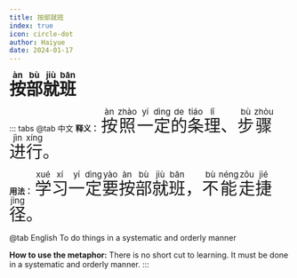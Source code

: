 ```yaml
---
title: 按部就班
index: true
icon: circle-dot
author: Haiyue
date: 2024-01-17
---
```

<script setup lang="js">
import PinYin from "@PinYin";
</script>

<PinYin/>

<span style="font-size:30px;font-weight:bold;"><ruby>按<rt>àn</rt></ruby><ruby>部<rt>bù</rt></ruby><ruby>就<rt>jiù</rt></ruby><ruby>班<rt>bān</rt></ruby></span>


::: tabs 
@tab 中文
**释义：** <span style="font-size:30px"><ruby>按<rt>àn</rt></ruby><ruby>照<rt>zhào</rt></ruby><ruby>一<rt>yí</rt></ruby><ruby>定<rt>dìng</rt></ruby><ruby>的<rt>de</rt></ruby><ruby>条<rt>tiáo</rt></ruby><ruby>理<rt>lǐ</rt></ruby>、<ruby>步<rt>bù</rt></ruby><ruby>骤<rt>zhòu</rt></ruby><ruby>进<rt>jìn</rt></ruby><ruby>行<rt>xíng</rt></ruby>。</span>

**用法：** <span style="font-size:30px"><ruby>学<rt>xué</rt></ruby><ruby>习<rt>xí</rt></ruby><ruby>一<rt>yí</rt></ruby><ruby>定<rt>dìng</rt></ruby><ruby>要<rt>yào</rt></ruby><ruby>按<rt>àn</rt></ruby><ruby>部<rt>bù</rt></ruby><ruby>就<rt>jiù</rt></ruby><ruby>班<rt>bān</rt></ruby>， <ruby>不<rt>bù</rt></ruby><ruby>能<rt>néng</rt></ruby><ruby>走<rt>zǒu</rt></ruby><ruby>捷<rt>jié</rt></ruby><ruby>径<rt>jìng</rt></ruby>。</span>


@tab English
To do things in a systematic and orderly manner

**How to use the metaphor:** There is no short cut to learning. It must be done in a systematic and orderly manner.
:::

